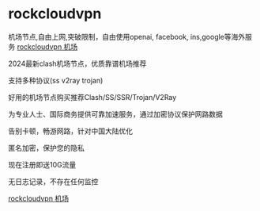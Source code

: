 # rockcloudvpn
机场节点,自由上网,突破限制，自由使用openai, facebook, ins,google等海外服务
<a href="https://rockvpn.club/index.html">rockcloudvpn 机场<a>

2024最新clash机场节点，优质靠谱机场推荐

支持多种协议(ss v2ray trojan)

好用的机场节点购买推荐Clash/SS/SSR/Trojan/V2Ray

为专业人士、国际商务提供可靠加速服务，通过加密协议保护网路数据

告别卡顿，畅游网路，针对中国大陆优化

匿名加密，保护您的隐私

现在注册即送10G流量

无日志记录，不存在任何监控

<a href="https://rockvpn.club/index.html">rockcloudvpn 机场<a>
